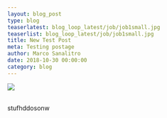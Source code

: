 ```yaml
---
layout: blog_post
type: blog
teaserlatest: blog_loop_latest/job/job1small.jpg
teaserlist: blog_loop_latest/job/job1small.jpg
title: New Test Post
meta: Testing postage
author: Marco Sanalitro
date: 2018-10-30 00:00:00
category: blog
---
```


![](http://www.fablabbcn.org/img/blog/blog_loop_latest/job/job1.jpg)<br>&nbsp;

stufhddosonw